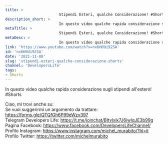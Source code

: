 ```yaml
---
title: > 
                        Stipendi Esteri, qualche Considerazione! #Shorts
description_short: > 
                        In questo video qualche rapida considerazione sugli stipendi all'estero! #Shorts Ciao, mi trovi anche su: Se vuoi suggerirmi un ...
metaTitle: > 
                        Stipendi Esteri, qualche Considerazione! #Shorts
metaDesc: > 
                        In questo video qualche rapida considerazione sugli stipendi all'estero! #Shorts Ciao, mi trovi anche su: Se vuoi suggerirmi un ...
link: 'https://www.youtube.com/watch?v=nx6H0Ui92SA'
id: 'nx6H0Ui92SA'
date: '2021-11-08'
slug: 'stipendi-esteri-qualche-considerazione-shorts'
channel: 'DevelopersLife'
tags: 
- Shorts
---
```

In questo video qualche rapida considerazione sugli stipendi all'estero! #Shorts   
  
Ciao, mi trovi anche su:  
Se vuoi suggerirmi un argomento da trattare: https://forms.gle/QTQfGh6P99eWzv397  
Telegram Developers Life: https://t.me/joinchat/BItvlxik7J6iwIqJE3b99g  
Pagina Facebook: https://www.facebook.com/DevelopersLifeChannel/  
Profilo Instagram: https://www.instagram.com/michel_murabito/?hl=it  
Profilo Twitter: https://twitter.com/michelmurabito​